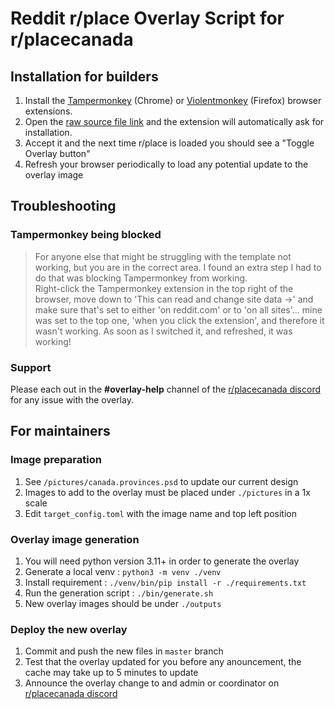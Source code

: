 # Reddit r/place Overlay Script for r/placecanada

## Installation for builders

1. Install the [Tampermonkey](https://chrome.google.com/webstore/detail/tampermonkey/dhdgffkkebhmkfjojejmpbldmpobfkfo) (Chrome) or [Violentmonkey](https://addons.mozilla.org/en-CA/firefox/addon/violentmonkey/) (Firefox) browser extensions.
2. Open the [raw source file link](https://raw.githubusercontent.com/max-was-here/place-canada-2023/master/overlay.user.js) and the extension will automatically ask for installation.
3. Accept it and the next time r/place is loaded you should see a "Toggle Overlay button"
4. Refresh your browser periodically to load any potential update to the overlay image

## Troubleshooting

### Tampermonkey being blocked

> For anyone else that might be struggling with the template not working, but you are in the correct area. I found an extra step I had to do that was blocking Tampermonkey from working.  
Right-click the Tampermonkey extension in the top right of the browser, move down to 'This can read and change site data ->' and make sure that's set to either 'on reddit.com' or to 'on all sites'... mine was set to the top one, 'when you click the extension', and therefore it wasn't working. As soon as I switched it, and refreshed, it was working!

### Support

Please each out in the **#overlay-help** channel of the [r/placecanada discord](https://discord.gg/placecanada-959145637922889728)
for any issue with the overlay.

## For maintainers

### Image preparation

1. See `/pictures/canada.provinces.psd` to update our current design
2. Images to add to the overlay must be placed under `./pictures` in a 1x scale
3. Edit `target_config.toml` with the image name and top left position

### Overlay image generation

1. You will need python version 3.11+ in order to generate the overlay
2. Generate a local venv : `python3 -m venv ./venv`
3. Install requirement : `./venv/bin/pip install -r ./requirements.txt`
4. Run the generation script : `./bin/generate.sh`
5. New overlay images should be under `./outputs`

### Deploy the new overlay

1. Commit and push the new files in `master` branch
2. Test that the overlay updated for you before any anouncement, the cache may take up to 5 minutes to update
3. Announce the overlay change to and admin or coordinator on [r/placecanada discord](https://discord.gg/placecanada-959145637922889728)
